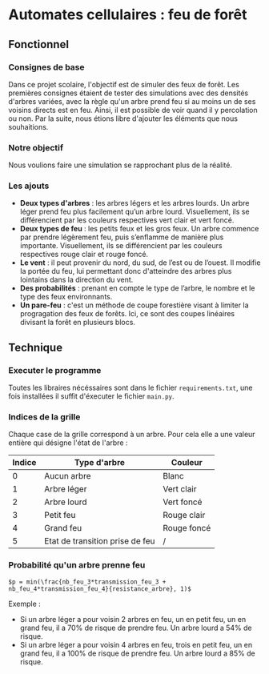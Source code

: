 # Automates cellulaires : feu de forêt 

## Fonctionnel

### Consignes de base
 Dans ce projet scolaire, l'objectif est de simuler des feux de forêt. Les premières consignes étaient de tester des simulations avec des densités d'arbres variées, avec la règle qu'un arbre prend feu si au moins un de ses voisins directs est en feu. Ainsi, il est possible de voir quand il y percolation ou non. Par la suite, nous étions libre d'ajouter les éléments que nous souhaitions.
 
 ### Notre objectif
 Nous voulions faire une simulation se rapprochant plus de la réalité.
 
 ### Les ajouts
  - **Deux types d'arbres** : les arbres légers et les arbres lourds. Un arbre léger prend feu plus facilement qu’un arbre lourd. Visuellement, ils se différencient par les couleurs respectives vert clair et vert foncé. 
  - **Deux types de feu** : les petits feux et les gros feux. Un arbre commence par prendre légèrement feu, puis s’enflamme de manière plus importante. Visuellement, ils se différencient par les couleurs respectives rouge clair et rouge foncé.
  - **Le vent** : il peut provenir du nord, du sud, de l’est ou de l’ouest. Il modifie la portée du feu, lui permettant donc d'atteindre des arbres plus lointains dans la direction du vent.
  - **Des probabilités** : prenant en  compte le type de l’arbre, le nombre et le type des feux environnants.
  - **Un pare-feu** : c'est un méthode de coupe forestière visant à limiter la progragation des feux de forêts. Ici, ce sont des coupes linéaires divisant la forêt en plusieurs blocs.

  ## Technique

### Executer le programme
Toutes les libraires nécéssaires sont dans le fichier `requirements.txt`, une fois installées il suffit d'éxecuter le fichier `main.py`.

### Indices de la grille 
Chaque case de la grille correspond à un arbre. Pour cela elle a une valeur entière qui désigne l'état de l'arbre :

| Indice | Type d'arbre | Couleur |
| ------ |       ------ |   ------ |
| 0 | Aucun arbre | Blanc |
| 1 | Arbre léger | Vert clair |
| 2 | Arbre lourd | Vert foncé |
| 3 | Petit feu | Rouge clair |
| 4 | Grand feu | Rouge foncé |
| 5 | Etat de transition prise de feu | / |


### Probabilité qu'un arbre prenne feu 

	$p = min(\frac{nb_feu_3*transmission_feu_3 + nb_feu_4*transmission_feu_4}{resistance_arbre}, 1)$

Exemple : 
  - Si un arbre léger a pour voisin 2 arbres en feu, un en petit feu, un en grand feu, il a 70% de risque de prendre feu. Un arbre lourd a 54% de risque.
  - Si un arbre léger a pour voisin 4 arbres en feu, trois en petit feu, un en grand feu, il a 100% de risque de prendre feu. Un arbre lourd a 85% de risque.

